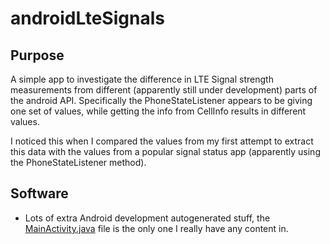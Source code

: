 # androidLteSignals

## Purpose
A simple app to investigate the difference in LTE Signal strength measurements from different (apparently still under development) parts of the android API. Specifically the PhoneStateListener appears to be giving one set of values, while getting the info from CellInfo results in different values. 

I noticed this when I compared the values from my first attempt to extract this data with the values from a popular signal status app (apparently using the PhoneStateListener method).

## Software
- Lots of extra Android development autogenerated stuff, the [MainActivity.java](https://github.com/adam0antium/androidLteSignals/tree/master/app/src/main/java/com/valleydrop/signal1/MainActivity.java) file is the only one I really have any content in.
